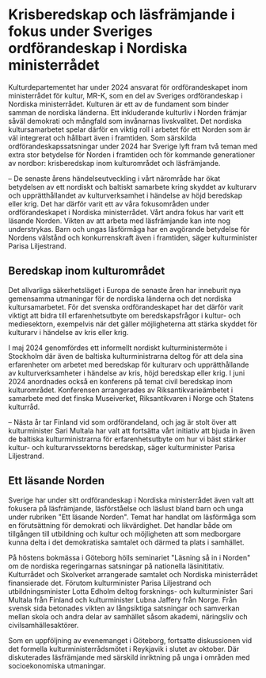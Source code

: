 # Krisberedskap och läsfrämjande i fokus under Sveriges ordförandeskap i Nordiska ministerrådet

Kulturdepartementet har under 2024 ansvarat för ordförandeskapet inom ministerrådet för kultur, MR\-K, som en del av Sveriges ordförandeskap i Nordiska ministerrådet. Kulturen är ett av de fundament som binder samman de nordiska länderna. Ett inkluderande kulturliv i Norden främjar såväl demokrati och mångfald som invånarnas livskvalitet. Det nordiska kultursamarbetet spelar därför en viktig roll i arbetet för ett Norden som är väl integrerat och hållbart även i framtiden. Som särskilda ordförandeskapssatsningar under 2024 har Sverige lyft fram två teman med extra stor betydelse för Norden i framtiden och för kommande generationer av nordbor: krisberedskap inom kulturområdet och läsfrämjande.


– De senaste årens händelseutveckling i vårt närområde har ökat betydelsen av ett nordiskt och baltiskt samarbete kring skyddet av kulturarv och upprätthållandet av kulturverksamhet i händelse av höjd beredskap eller krig. Det har därför varit ett av våra fokusområden under ordförandeskapet i Nordiska ministerrådet. Vårt andra fokus har varit ett läsande Norden. Vikten av att arbeta med läsfrämjande kan inte nog understrykas. Barn och ungas läsförmåga har en avgörande betydelse för Nordens välstånd och konkurrenskraft även i framtiden, säger kulturminister Parisa Liljestrand.

## Beredskap inom kulturområdet

Det allvarliga säkerhetsläget i Europa de senaste åren har inneburit nya gemensamma utmaningar för de nordiska länderna och det nordiska kultursamarbetet. För det svenska ordförandeskapet har det därför varit viktigt att bidra till erfarenhetsutbyte om beredskapsfrågor i kultur\- och mediesektorn, exempelvis när det gäller möjligheterna att stärka skyddet för kulturarv i händelse av kris eller krig.

I maj 2024 genomfördes ett informellt nordiskt kulturministermöte i Stockholm där även de baltiska kulturministrarna deltog för att dela sina erfarenheter om arbetet med beredskap för kulturarv och upprätthållande av kulturverksamheter i händelse av kris, höjd beredskap eller krig. I juni 2024 anordnades också en konferens på temat civil beredskap inom kulturområdet. Konferensen arrangerades av Riksantikvarieämbetet i samarbete med det finska Museiverket, Riksantikvaren i Norge och Statens kulturråd.

– Nästa år tar Finland vid som ordförandeland, och jag är stolt över att kulturminister Sari Multala har valt att fortsätta vårt initiativ att bjuda in även de baltiska kulturministrarna för erfarenhetsutbyte om hur vi bäst stärker kultur\- och kulturarvssektorns beredskap, säger kulturminister Parisa Liljestrand.

## Ett läsande Norden

Sverige har under sitt ordförandeskap i Nordiska ministerrådet även valt att fokusera på läsfrämjande, läsförståelse och läslust bland barn och unga under rubriken "Ett läsande Norden". Temat har handlat om läsförmåga som en förutsättning för demokrati och likvärdighet. Det handlar både om tillgången till utbildning och kultur och möjligheten att som medborgare kunna delta i det demokratiska samtalet och därmed ta plats i samhället.

På höstens bokmässa i Göteborg hölls seminariet "Läsning så in i Norden" om de nordiska regeringarnas satsningar på nationella läsinititativ. Kulturrådet och Skolverket arrangerade samtalet och Nordiska ministerrådet finansierade det. Förutom kulturminister Parisa Liljestrand och utbildningsminister Lotta Edholm deltog forsknings\- och kulturminister Sari Multala från Finland och kulturminister Lubna Jaffery från Norge. Från svensk sida betonades vikten av långsiktiga satsningar och samverkan mellan skola och andra delar av samhället såsom akademi, näringsliv och civilsamhällesaktörer.

Som en uppföljning av evenemanget i Göteborg, fortsatte diskussionen vid det formella kulturministerrådsmötet i Reykjavik i slutet av oktober. Där diskuterades läsfrämjande med särskild inriktning på unga i områden med socioekonomiska utmaningar.
